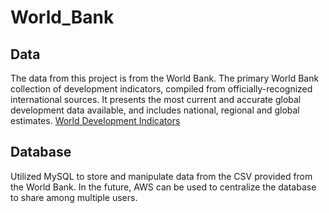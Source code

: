 # World_Bank

Data
------

The data from this project is from the World Bank.
The primary World Bank collection of development indicators, compiled from officially-recognized international sources. It presents the most current and accurate global development data available, and includes national, regional and global estimates.
[World Development Indicators](https://datacatalog.worldbank.org/dataset/world-development-indicators)


Database
------
Utilized MySQL to store and manipulate data from the CSV provided from the World Bank. 
In the future, AWS can be used to centralize the database to share among multiple users.

